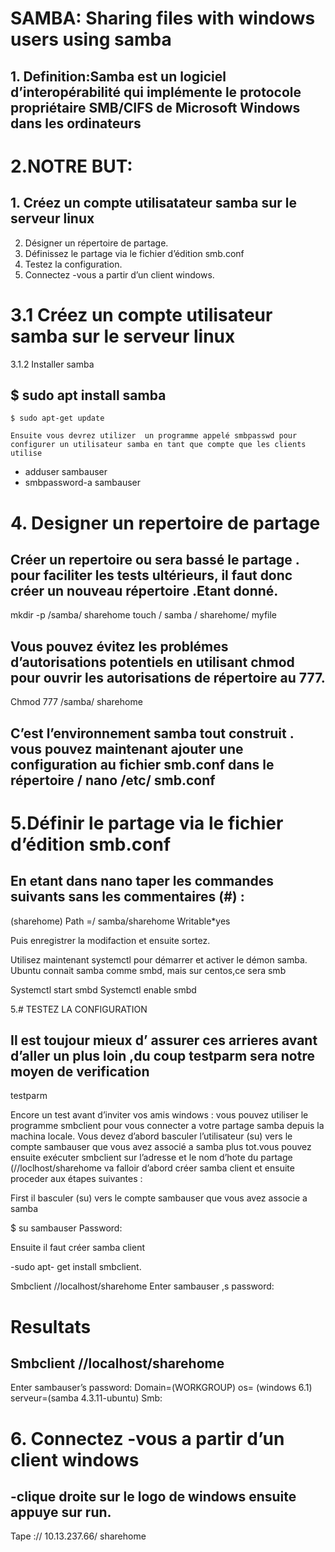 
# SAMBA: Sharing files with windows users using samba  


## 1.	Definition:Samba est un logiciel d’interopérabilité qui implémente le protocole propriétaire SMB/CIFS de Microsoft Windows dans les ordinateurs 


# 2.NOTRE BUT:



## 1.	Créez un compte utilisatateur samba sur le serveur linux
   2.	Désigner un répertoire de partage.
   3.	Définissez le partage via le fichier d’édition smb.conf
   4.	Testez la configuration.
   5.	Connectez -vous a partir d’un client windows.
   
   
   
# 3.1 Créez un compte utilisateur samba sur le serveur linux

3.1.2 Installer samba 


 ## $ sudo  apt install  samba
    $ sudo apt-get update
    
    Ensuite vous devrez utilizer  un programme appelé smbpasswd pour configurer un utilisateur samba en tant que compte que les clients utilise
   - adduser sambauser
   - smbpassword-a sambauser
   
   
   # 4. Designer un repertoire de partage
   
   ## Créer  un repertoire ou sera bassé le partage . pour faciliter les tests ultérieurs, il faut donc  créer un nouveau répertoire .Etant donné.
 mkdir -p /samba/ sharehome
 touch / samba / sharehome/ myfile
 
 
 
 ## Vous pouvez évitez les problémes d’autorisations potentiels en utilisant chmod pour ouvrir les autorisations de répertoire au 777.
Chmod 777 /samba/ sharehome


## C’est l’environnement samba tout construit . vous pouvez maintenant ajouter une configuration au fichier  smb.conf dans le répertoire / nano /etc/ smb.conf


# 5.Définir le partage via le fichier d’édition smb.conf


## En etant dans nano taper les commandes suivants sans les commentaires (#) :



(sharehome)
Path =/ samba/sharehome
Writable*yes


Puis enregistrer la modifaction et ensuite sortez.


Utilisez maintenant systemctl pour démarrer et activer le démon samba. Ubuntu connait samba comme smbd, mais sur centos,ce sera smb



Systemctl start smbd
Systemctl enable smbd


5.# 	TESTEZ LA CONFIGURATION

## Il est toujour mieux d’ assurer ces arrieres avant d’aller un plus loin ,du coup testparm sera notre moyen de verification 

testparm


Encore un test avant d’inviter vos amis windows : vous pouvez utiliser le programme smbclient pour vous connecter a votre partage samba
depuis la machina locale. Vous devez d’abord basculer l’utilisateur (su) vers le compte sambauser que vous avez associé a samba plus tot.vous  pouvez ensuite exécuter smbclient sur l’adresse et le nom d’hote du partage (//loclhost/sharehome va falloir d’abord créer samba client et ensuite proceder aux étapes suivantes :


First il basculer (su) vers le compte sambauser que vous avez associe a samba


$ su sambauser 
Password:


Ensuite il faut créer samba client 


-sudo apt- get install smbclient.


Smbclient //localhost/sharehome
Enter sambauser ,s password:


# Resultats


##  Smbclient //localhost/sharehome 
Enter sambauser’s password:
Domain=(WORKGROUP) os= (windows 6.1)  serveur=(samba 4.3.11-ubuntu)
Smb: 



# 6. Connectez -vous a partir d’un client windows 



## -clique droite sur le logo de windows ensuite appuye sur run.
Tape :// 10.13.237.66/ sharehome








  








 
